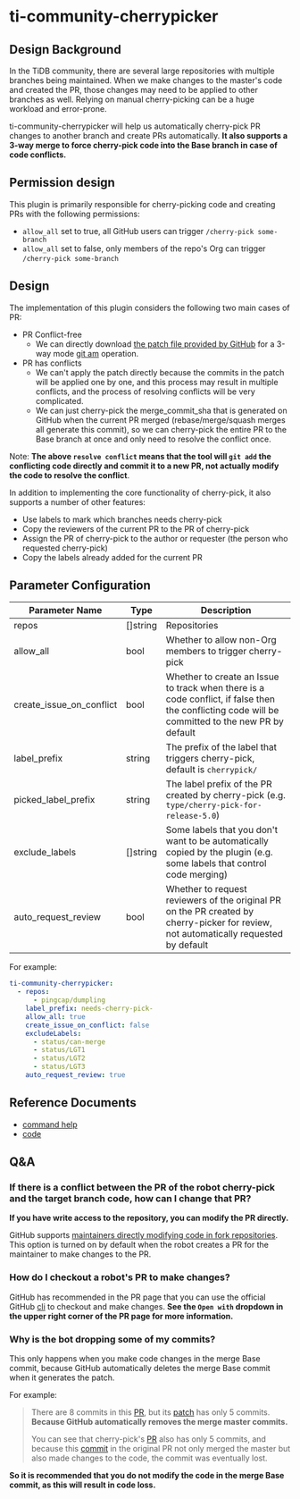 # ti-community-cherrypicker

## Design Background

In the TiDB community, there are several large repositories with multiple branches being maintained. When we make changes to the master's code and created the PR, those changes may need to be applied to other branches as well. Relying on manual cherry-picking can be a huge workload and error-prone.

ti-community-cherrypicker will help us automatically cherry-pick PR changes to another branch and create PRs automatically. **It also supports a 3-way merge to force cherry-pick code into the Base branch in case of code conflicts.**

## Permission design

This plugin is primarily responsible for cherry-picking code and creating PRs with the following permissions:

- `allow_all` set to true, all GitHub users can trigger `/cherry-pick some-branch`
- `allow_all` set to false, only members of the repo's Org can trigger `/cherry-pick some-branch`

## Design

The implementation of this plugin considers the following two main cases of PR:

- PR Conflict-free
  - We can directly download [the patch file provided by GitHub](https://stackoverflow.com/questions/6188591/download-github-pull-request-as-unified-diff) for a 3-way mode [git am](https://git-scm.com/docs/git-am) operation.
- PR has conflicts
  - We can't apply the patch directly because the commits in the patch will be applied one by one, and this process may result in multiple conflicts, and the process of resolving conflicts will be very complicated.
  - We can just cherry-pick the merge_commit_sha that is generated on GitHub when the current PR merged (rebase/merge/squash merges all generate this commit), so we can cherry-pick the entire PR to the Base branch at once and only need to resolve the conflict once.

Note: **The above `resolve conflict` means that the tool will `git add` the conflicting code directly and commit it to a new PR, not actually modify the code to resolve the conflict**.

In addition to implementing the core functionality of cherry-pick, it also supports a number of other features:

- Use labels to mark which branches needs cherry-pick
- Copy the reviewers of the current PR to the PR of cherry-pick 
- Assign the PR of cherry-pick to the author or requester (the person who requested cherry-pick)
- Copy the labels already added for the current PR

## Parameter Configuration 

| Parameter Name           | Type     | Description                                                                                                                                      |
| ------------------------ | -------- | ------------------------------------------------------------------------------------------------------------------------------------------------ |
| repos                    | []string | Repositories                                                                                                                                     |
| allow_all                | bool     | Whether to allow non-Org members to trigger cherry-pick                                                                                          |
| create_issue_on_conflict | bool     | Whether to create an Issue to track when there is a code conflict, if false then the conflicting code will be committed to the new PR by default |
| label_prefix             | string   | The prefix of the label that triggers cherry-pick, default is `cherrypick/`                                                                      |
| picked_label_prefix      | string   | The label prefix of the PR created by cherry-pick (e.g. `type/cherry-pick-for-release-5.0`)                                                      |
| exclude_labels           | []string | Some labels that you don't want to be automatically copied by the plugin (e.g. some labels that control code merging)                            |
| auto_request_review      | bool     | Whether to request reviewers of the original PR on the PR created by cherry-picker for review, not automatically requested by default            |

For example:

```yml
ti-community-cherrypicker:
  - repos:
      - pingcap/dumpling
    label_prefix: needs-cherry-pick-
    allow_all: true
    create_issue_on_conflict: false
    excludeLabels:
      - status/can-merge
      - status/LGT1
      - status/LGT2
      - status/LGT3
    auto_request_review: true
```

## Reference Documents

- [command help](https://prow.tidb.io/command-help?repo=ti-community-infra%2Ftest-live#merge)
- [code](https://github.com/ti-community-infra/tichi/tree/master/internal/pkg/externalplugins/merge)

## Q&A

### If there is a conflict between the PR of the robot cherry-pick and the target branch code, how can I change that PR?

**If you have write access to the repository, you can modify the PR directly.** 

GitHub supports [maintainers directly modifying code in fork repositories](https://docs.github.com/en/github/collaborating-with-issues-and-pull-requests/allowing-changes-to-a-pull-request-branch-created-from-a-fork). This option is turned on by default when the robot creates a PR for the maintainer to make changes to the PR.

### How do I checkout a robot's PR to make changes?

GitHub has recommended in the PR page that you can use the official GitHub [cli](https://github.com/cli/cli) to checkout and make changes. **See the `Open with` dropdown in the upper right corner of the PR page for more information.**

### Why is the bot dropping some of my commits?

This only happens when you make code changes in the merge Base commit, because GitHub automatically deletes the merge Base commit when it generates the patch.

For example:
> 
> There are 8 commits in this [PR](https://github.com/pingcap/dm/pull/1638), but its [patch](https://patch-diff.githubusercontent.com/raw/pingcap/dm/pull/1638.patch) has only 5 commits. **Because GitHub automatically removes the merge master commits.**
> 
> You can see that cherry-pick's [PR](https://github.com/pingcap/dm/pull/1650) also has only 5 commits, and because this [commit](https://github.com/pingcap/dm/pull/1638/commits/8c08720653a6904a029e76bd66d499ef73c385fc) in the original PR not only merged the master but also made changes to the code, the commit was eventually lost.

**So it is recommended that you do not modify the code in the merge Base commit, as this will result in code loss.**

